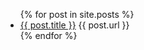 <ul>
  {% for post in site.posts %}
    <li>
      <a href="{{blog/ post.url }}">{{ post.title }}</a> {{ post.url }}
    </li>
  {% endfor %}
</ul>
